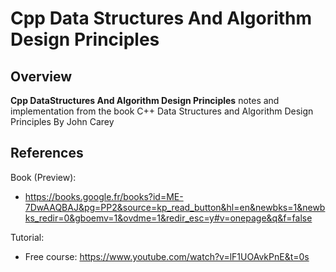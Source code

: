 # Cpp Data Structures And Algorithm Design Principles

## Overview

**Cpp DataStructures And Algorithm Design Principles** notes and implementation from the book C++ Data Structures and Algorithm Design Principles By John Carey

## References

Book (Preview):
- https://books.google.fr/books?id=ME-7DwAAQBAJ&pg=PP2&source=kp_read_button&hl=en&newbks=1&newbks_redir=0&gboemv=1&ovdme=1&redir_esc=y#v=onepage&q&f=false

Tutorial:
- Free course: https://www.youtube.com/watch?v=lF1UOAvkPnE&t=0s